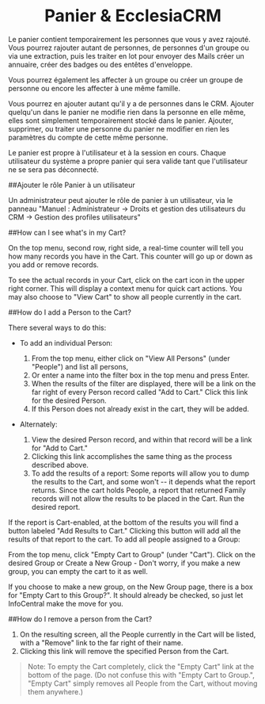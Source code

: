 # <center><big>Panier & Ecclesia**CRM** </big></center>

Le panier contient temporairement les personnes que vous y avez rajouté. Vous pourrez rajouter autant de personnes, de personnes d'un groupe ou via une extraction, puis les traiter en lot pour envoyer des Mails créer un annuaire, créer des badges ou des entêtes d'enveloppe.

Vous pourrez également les affecter à un groupe ou créer un groupe de personne ou encore les affecter à une même famille.

Vous pourrez en ajouter autant qu'il y a de personnes dans le CRM. Ajouter quelqu'un dans le panier ne modifie rien dans la personne en elle même, elles sont simplement temporairement stocké dans le panier. Ajouter, supprimer, ou traiter une personne du panier ne modifier en rien les paramètres du compte de cette même personne.

Le panier est propre à l'utilisateur et à la session en cours. Chaque utilisateur du système a propre panier qui sera valide tant que l'utilisateur ne se sera pas déconnecté.

##Ajouter le rôle Panier à un utilisateur

Un administrateur peut ajouter le rôle de panier à un utilisateur, via le panneau "Manuel : Administrateur → Droits et gestion des utilisateurs du CRM → Gestion des profiles utilisateurs"



##How can I see what's in my Cart?

On the top menu, second row, right side, a real-time counter will tell you how many records you have in the Cart. This counter will go up or down as you add or remove records.

To see the actual records in your Cart, click on the cart icon in the upper right corner. This will display a context menu for quick cart actions. You may also choose to "View Cart" to show all people currently in the cart.

##How do I add a Person to the Cart?

There several ways to do this:

- To add an individual Person:

    1. From the top menu, either click on "View All Persons" (under "People") and list all persons,
    2. Or enter a name into the filter box in the top menu and press Enter.
    3. When the results of the filter are displayed, there will be a link on the far right of every Person record called "Add to Cart." Click this link for the desired Person.
    4. If this Person does not already exist in the cart, they will be added.

- Alternately:

    1. View the desired Person record, and within that record will be a link for "Add to Cart."
    2. Clicking this link accomplishes the same thing as the process described above.
    3. To add the results of a report: Some reports will allow you to dump the results to the Cart, and some won't -- it depends what the report returns. Since the cart holds People, a report that returned Family records will not allow the results to be placed in the Cart.
Run the desired report.

If the report is Cart-enabled, at the bottom of the results you will find a button labeled "Add Results to Cart." Clicking this button will add all the results of that report to the cart. To add all people assigned to a Group:

From the top menu, click "Empty Cart to Group" (under "Cart"). Click on the desired Group or Create a New Group - Don't worry, if you make a new group, you can empty the cart to it as well.

If you choose to make a new group, on the New Group page, there is a box for "Empty Cart to this Group?". It should already be checked, so just let InfoCentral make the move for you.

##How do I remove a person from the Cart?

1. On the resulting screen, all the People currently in the Cart will be listed, with a "Remove" link to the far right of their name.
2. Clicking this link will remove the specified Person from the Cart.



> Note: To empty the Cart completely, click the "Empty Cart" link at the bottom of the page. (Do not confuse this with "Empty Cart to Group.", "Empty Cart" simply removes all People from the Cart, without moving them anywhere.)